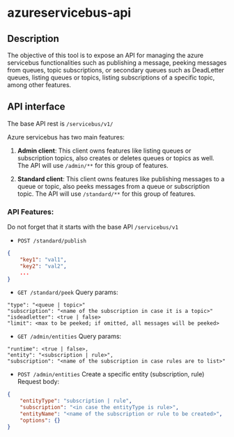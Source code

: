 # azureservicebus-api

## Description

The objective of this tool is to expose an API for managing the azure servicebus functionalities such as publishing a message, peeking messages from queues, topic subscriptions, or secondary queues such as DeadLetter queues, listing queues or topics, listing subscriptions of a specific topic, among other features.

## API interface

The base API rest is `/servicebus/v1/`

Azure servicebus has two main features:

1. **Admin client**: This client owns features like listing queues or subscription topics, also creates or deletes queues or topics as well. The API will use `/admin/**` for this group of features.

2. **Standard client**: This client owns features like publishing messages to a queue or topic, also peeks messages from a queue or subscription topic. The API will use `/standard/**` for this group of features.

### API Features:

Do not forget that it starts with the base API `/servicebus/v1`

- `POST /standard/publish`
```json
{
    "key1": "val1",
    "key2": "val2",
    ...
}
```

- `GET /standard/peek`
Query params:
```
"type": "<queue | topic>"
"subscription": "<name of the subscription in case it is a topic>"
"isdeadletter": <true | false>
"limit": <max to be peeked; if omitted, all messages will be peeked>
```

- `GET /admin/entities`
Query params:
```
"runtime": <true | false>,
"entity": "<subscription | rule>",
"subscription": "<name of the subscription in case rules are to list>"
```

- `POST /admin/entities`
Create a specific entity (subscription, rule)
Request body:
```json
{
    "entityType": "subscription | rule",
    "subscription": "<in case the entityType is rule>",
    "entityName": "<name of the subscription or rule to be created>",
    "options": {}
}
```

